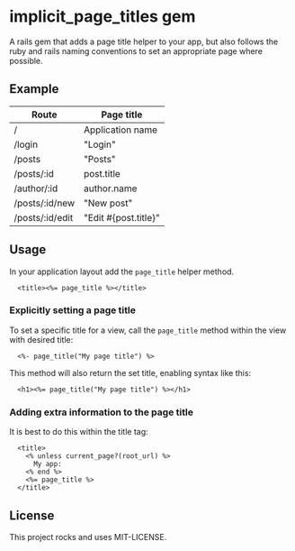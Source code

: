 # implicit_page_titles gem

A rails gem that adds a page title helper to your app, but also follows the ruby and rails naming conventions to set an appropriate page where possible.

## Example

| Route           | Page title           |
|-----------------|----------------------|
| /               | Application name     |
| /login          | "Login"              |
| /posts          | "Posts"              |
| /posts/:id      | post.title           |
| /author/:id     | author.name          |
| /posts/:id/new  | "New post"           |
| /posts/:id/edit | "Edit #{post.title}" |


## Usage

In your application layout add the `page_title` helper method.

```
  <title><%= page_title %></title>
```

### Explicitly setting a page title

To set a specific title for a view, call the `page_title` method within the view with desired title:

```
  <%- page_title("My page title") %>
```

This method will also return the set title, enabling syntax like this:

```
  <h1><%= page_title("My page title") %></h1>
```

### Adding extra information to the page title

It is best to do this within the title tag:

```
  <title>
    <% unless current_page?(root_url) %>
      My app:
    <% end %>
    <%= page_title %>
  </title>
```




## License

This project rocks and uses MIT-LICENSE.
